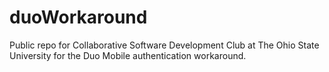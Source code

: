 # duoWorkaround
Public repo for Collaborative Software Development Club at The Ohio State University for the Duo Mobile authentication workaround.
